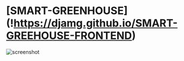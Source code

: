 # [SMART-GREENHOUSE] (!https://djamg.github.io/SMART-GREEHOUSE-FRONTEND)

![screenshot](https://user-images.githubusercontent.com/22789793/122227851-e678d800-ced4-11eb-9a9a-717bd6afd540.jpg)
